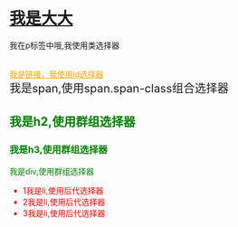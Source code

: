 <!DOCTYPE html>
<html>
<head>
  <title></title>
  <style type="text/css">
    /* 标签选择器 */
    h1 {
      text-decoration: underline;
    }

    /* 类选择器 */
    .litte-font{
      font-size: 10px
    } 

    /* id 选择器 */
    #myid {
      color: orange;
    }

    /* 组合选择器 */
    span.span-class{
      font-size: 20px;
    }

    /* 群组选择器（同时多个 逗号） */
    h2,h3,#group1{
      color: green;
    }

    /* 后代选择器(只要是后代就行 空格) */
    div ul li {
      color: red;
    }
  </style>
</head>
<body>
  <h1> 我是大大 </h1>
  <p class="litte-font">我在p标签中哦,我使用类选择器</p>
  
  <br/>
  <a href="#" id="myid">我是链接，我使用id选择器</a>
  <br/>
  
  <span class="span-class">
    我是span,使用span.span-class组合选择器
  </span>

  <h2>我是h2,使用群组选择器</h2>
  <h3>我是h3,使用群组选择器</h3>
  <div id="group1">我是div,使用群组选择器</div>

  <div>
    <ul>
      <li>1我是li,使用后代选择器</li>
      <li>2我是li,使用后代选择器</li>
      <li>3我是li,使用后代选择器</li>
    </ul>
  </div>
</body>
</html>